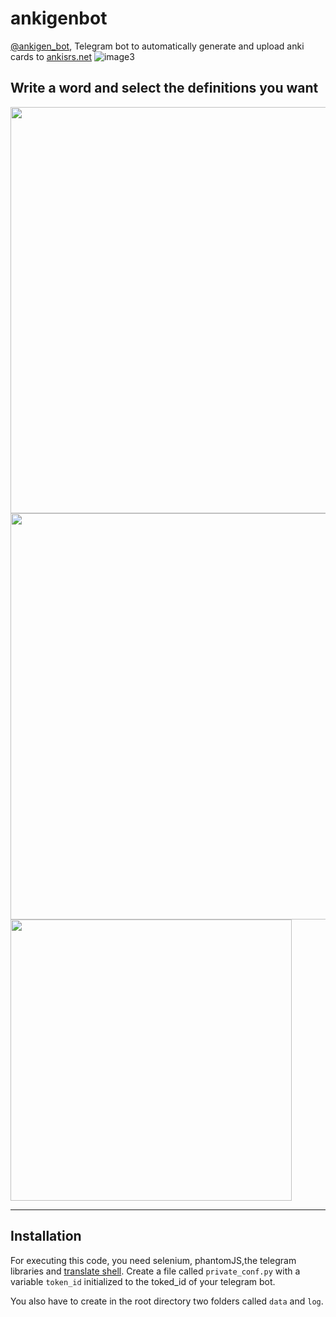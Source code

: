 # ankigenbot
[@ankigen_bot](https://t.me/ankigen_bot), Telegram bot to automatically generate and upload anki cards to [ankisrs.net](ankisrs.net)
![image3](https://github.com/damaru2/ankigenbot/blob/master/.assets/image3.png)

## Write a word and select the definitions you want
<img src="https://github.com/damaru2/ankigenbot/blob/master/.assets/image1.png" width="650">

<img src="https://github.com/damaru2/ankigenbot/blob/master/.assets/image2.png" width="650">

<img src="https://github.com/damaru2/ankigenbot/blob/master/.assets/image4.jpg" width="450">

---
## Installation
For executing this code, you need selenium, phantomJS,the telegram libraries and [translate shell](https://github.com/soimort/translate-shell/). Create a file called `private_conf.py` with a variable `token_id` initialized to the toked_id of your telegram bot.

You also have to create in the root directory two folders called `data` and `log`.
